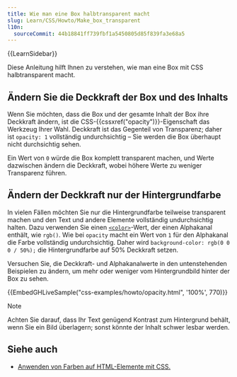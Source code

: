 ```yaml
---
title: Wie man eine Box halbtransparent macht
slug: Learn/CSS/Howto/Make_box_transparent
l10n:
  sourceCommit: 44b18841ff739fbf1a5450805d85f839fa3e68a5
---
```


{{LearnSidebar}}

Diese Anleitung hilft Ihnen zu verstehen, wie man eine Box mit CSS halbtransparent macht.

## Ändern Sie die Deckkraft der Box und des Inhalts

Wenn Sie möchten, dass die Box und der gesamte Inhalt der Box ihre Deckkraft ändern, ist die CSS-{{cssxref("opacity")}}-Eigenschaft das Werkzeug Ihrer Wahl. Deckkraft ist das Gegenteil von Transparenz; daher ist `opacity: 1` vollständig undurchsichtig – Sie werden die Box überhaupt nicht durchsichtig sehen.

Ein Wert von `0` würde die Box komplett transparent machen, und Werte dazwischen ändern die Deckkraft, wobei höhere Werte zu weniger Transparenz führen.

## Ändern der Deckkraft nur der Hintergrundfarbe

In vielen Fällen möchten Sie nur die Hintergrundfarbe teilweise transparent machen und den Text und andere Elemente vollständig undurchsichtig halten. Dazu verwenden Sie einen [`<color>`](/de/docs/Web/CSS/color_value)-Wert, der einen Alphakanal enthält, wie `rgb()`. Wie bei `opacity` macht ein Wert von `1` für den Alphakanal die Farbe vollständig undurchsichtig. Daher wird `background-color: rgb(0 0 0 / 50%);` die Hintergrundfarbe auf 50% Deckkraft setzen.

Versuchen Sie, die Deckkraft- und Alphakanalwerte in den untenstehenden Beispielen zu ändern, um mehr oder weniger vom Hintergrundbild hinter der Box zu sehen.

{{EmbedGHLiveSample("css-examples/howto/opacity.html", '100%', 770)}}

> [!NOTE]
> Achten Sie darauf, dass Ihr Text genügend Kontrast zum Hintergrund behält, wenn Sie ein Bild überlagern; sonst könnte der Inhalt schwer lesbar werden.

## Siehe auch

- [Anwenden von Farben auf HTML-Elemente mit CSS.](/de/docs/Web/CSS/CSS_colors/Applying_color)
